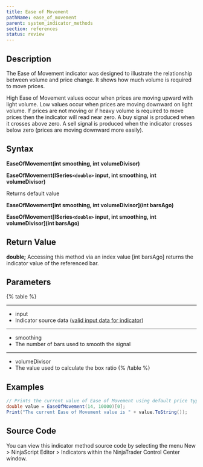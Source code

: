 ```yaml
---
title: Ease of Movement
pathName: ease_of_movement
parent: system_indicator_methods
section: references
status: review
---
```


## Description

The Ease of Movement indicator was designed to illustrate the relationship between volume and price change. It shows how much volume is required to move prices.

High Ease of Movement values occur when prices are moving upward with light volume. Low values occur when prices are moving downward on light volume. If prices are not moving or if heavy volume is required to move prices then the indicator will read near zero. A buy signal is produced when it crosses above zero. A sell signal is produced when the indicator crosses below zero (prices are moving downward more easily).

## Syntax

**EaseOfMovement(int smoothing, int volumeDivisor)**  

**EaseOfMovement(ISeries`<double>` input, int smoothing, int volumeDivisor)**

Returns default value  

**EaseOfMovement[int smoothing, int volumeDivisor](int barsAgo)**  

**EaseOfMovement[ISeries`<double>` input, int smoothing, int volumeDivisor](int barsAgo)**

## Return Value

**double;** Accessing this method via an index value [int barsAgo] returns the indicator value of the referenced bar.

## Parameters

{% table %}

---

* input
* Indicator source data ([valid input data for indicator](valid_input_data_for_indicator.md))

---

* smoothing
* The number of bars used to smooth the signal

---

* volumeDivisor
* The value used to calculate the box ratio
{% /table %}

## Examples

```csharp
// Prints the current value of Ease of Movement using default price type
double value = EaseOfMovement(14, 10000)[0];
Print("The current Ease of Movement value is " + value.ToString());
```

## Source Code

You can view this indicator method source code by selecting the menu New > NinjaScript Editor > Indicators within the NinjaTrader Control Center window.
